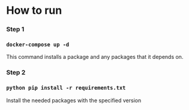 # How to run

### Step 1

### `docker-compose up -d`

This command installs a package and any packages that it depends on.

### Step 2

### `python pip install -r requirements.txt`

Install the needed packages with the specified version
